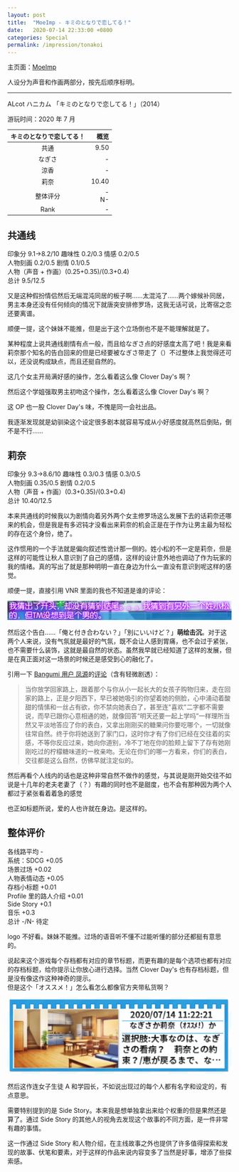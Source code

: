 ```yaml
---
layout: post
title:  "MoeImp - キミのとなりで恋してる！"
date:   2020-07-14 22:33:00 +0800
categories: Special
permalink: /impression/tonakoi
---
```


主页面：[MoeImp](http://yoro.xyz/impression)

人设分为声音和作画两部分，按先后顺序标明。

---

ALcot ハニカム 「キミのとなりで恋してる！」（2014）

游玩时间：2020 年 7 月

| キミのとなりで恋してる！ | 概览 |
| :----: | ----: |
| 共通 |9.50|
| なぎさ |-|
| 涼香 |-|
| 莉奈 |10.40|
| 整体评分 |-<br />N-|
| Rank |-|

## 共通线

印象分 9.1→8.2/10 趣味性 0.2/0.3 情感 0.2/0.5  
人物刻画 0.2/0.5 剧情 0.1/0.5  
人物（声音 + 作画）(0.25+0.35)/(0.3+0.4)  
总计 9.5/12.5

又是这种假扮情侣然后无端混沌同居的板子啊……太混沌了……两个嫁候补同居，男主本身还没有任何倾向的情况下就唐突安排修罗场，这我无话可说，比寄宿之恋还要离谱。

顺便一提，这个妹妹不能推，但是出于这个立场倒也不是不能理解就是了。

某种程度上说共通线剧情有点一般，而且给なぎさ点的好感度太高了吧！我是来看莉奈那个知名的告白回来的但是已经要被なぎさ带走了（）不过整体上我觉得还可以，还没说构成缺点，而且还挺自然的。

这几个女主开局满好感的操作，怎么看着这么像 Clover Day's 啊？

然后这个学姐强取男主初吻这个操作，怎么看着这么像 Clover Day's 啊？

这 OP 也一股 Clover Day's 味，不愧是同一会社出品。

我逐渐发现就是幼驯染这个设定很多剧本就容易写成从小好感度就高然后倒贴，倒不是不行……

## 莉奈

印象分 9.3→8.6/10 趣味性 0.3/0.3 情感 0.3/0.5  
人物刻画 0.35/0.5 剧情 0.2/0.5  
人物（声音 + 作画）(0.3+0.35)/(0.3+0.4)  
总计 10.40/12.5

本来共通线的时候我以为剧情向着另外两个女主修罗场这么发展下去的话莉奈还哪来的机会，但是我是有多迟钝才没看出来莉奈的机会正是在于作为让男主最为轻松的存在这个身份，绝了。

这作惯用的一个手法就是偏向叙述性诡计那一侧的。姓小松的不一定是莉奈，但是这样的可能性让秋人意识到了自己的感情，这样的设计意外地也调动了作为玩家的我的情绪。真的写出了就是那种明明一直在身边为什么一直没有意识到呢这样的感觉。

顺便一提，直接引用 VNR 里面的我也不知道是谁的评论：

![啊这，另一个小松是男的，这我是没想到的。我猜到了开头，却没猜到结局。](../tonakoi-mouhitori.png)

然后这个告白……「俺と付き合わない？」「別にいいけど？」**萌绘击沉**。对于这两个人来说，没有气氛就是最好的气氛，既不会让人感到胃痛，也不会过于紧张，也不需要什么装饰，这就是最自然的状态。虽然我早就已经知道了这样的发展，但是在真正面对这一场景的时候还是感受到心的融化了。

引用一下 [Bangumi 用户 凤源](http://bgm.tv/user/407356)的[评论](http://bgm.tv/blog/289269)（含有轻微剧透）：

> 当你放学回家路上，跟着那个与你从小一起长大的女孩子购物归来，走在回家的路上，正是夕阳西下，早已被她吸引的你望着她的侧脸，心中涌动着酸甜的情愫和一丝占有欲，你不禁向她表白了，甚至连"喜欢"二字都不需要说，而早已跟你心意相通的她，就像回答“明天还要一起上学吗”一样理所当然又平淡地答应了你的表白，又拿出刚刚买的糖果问你要吃哪个，一切就像往常自然。终于你将她送到了家门口，这时你才有了你们已经在交往着的实感，不等你反应过来，她向你道别，冷不丁地在你的脸颊上留下了存有她刚刚吃过的柠檬糖味道的一枚亲吻。无论在你们的哪一方看来，你们的表白，交往都是这么自然，仿佛早就注定似的。

然后再看个人线内的话也是这种非常自然不做作的感觉，与其说是刚开始交往不如说是十几年的老夫老妻了（？）有趣的同时也不是甜度，也不会有那种因为两个人都过于紧张看着着急的感觉

也正如标题所说，爱的人也许就在身边。是这样的。

## 整体评价

各线路平均 -  
系统：SDCG +0.05  
场景过场 +0.02  
人物表情动态 +0.05  
存档小标题 +0.01  
Profile 里的路人介绍 +0.01  
Side Story +0.1  
音乐 +0.3  
总计 -/N- 待定

logo 不好看。妹妹不能推。过场的语音听不懂不过能听懂的部分还都挺有意思的。

说起来这个游戏每个存档都有对应的章节标题，而更有趣的是每个选项也都有对应的存档标题，给你提示让你放心进行选择。当然 Clover Day's 也有存档标题，但是没有像这作这种神奇的提示。  
但是这个「オススメ！」怎么看怎么都像官方夹带私货啊？

![オススメ！](../tonakoi-osusume.png)

然后这作连女子生徒 A 和学园长，不如说出现过的每个人都有名字和设定的，有点意思。

需要特别提到的是 Side Story。本来我是想单独拿出来给个权重的但是果然还是算了。通过 Side Story 的其他人的视角去发现这个故事的不同方面，是一件非常有趣的事情。

这一作通过 Side Story 和人物介绍，在主线故事之外也提供了许多值得探索和发现的故事、伏笔和要素，对于这样的作品来说内容变多了当然是好事，增添了些探索感。
